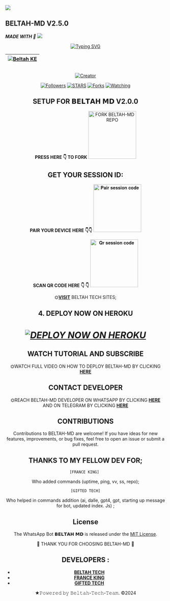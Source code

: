 <a><img src='https://i.imgur.com/LyHic3i.gif'/></a>
## BELTAH-MD V2.5.0 
   ***MADE WITH 💎***
<a><img src='https://i.imgur.com/LyHic3i.gif'/></a>

<div align="center">
<a href="https://git.io/typing-svg"><img src="https://readme-typing-svg.demolab.com?font=Black+Ops+One&size=50&pause=1000&color=1BAFBAFF&center=true&width=910&height=100&lines=𝗕𝗘𝗟𝗧𝗔𝗛+𝗠𝗗;A+WHATSAPP+BOT;CREATED+BY+BELTAH+TECH" alt="Typing SVG" /></a>
  </p>
<div align="center">

| [![Beltah KE](https://telegra.ph/file/dcce2ddee6cc7597c859a.jpg?lenght=50width=50)](https://github.com/Beltahmd)|
|----|

<p align="center">
  <a href="#"><img src="http://readme-typing-svg.herokuapp.com?color=d1fa02&center=true&vCenter=true&multiline=false&lines=BELTAH-MD+V2.5.0+RESPONDS+FAST" alt="">
</p>
<p align="center">
<a href="#"><img title="Creator" src="https://img.shields.io/badge/Creator-BELTAH TECH-red.svg?style=for-the-badge&logo=github"></a>
<p/>
<p align="center">
<a href="https://github.com/beltah-md?tab=followers"><img title="Followers" src="https://img.shields.io/github/followers/Beltahmd?label=Followers&style=social"></a>
<a href="https://github.com/Beltahmd/beltah-md/stargazers/"><img title="STARS" src="https://img.shields.io/github/stars/Beltahmd/beltah-md?&style=social"></a>
<a href="https://github.com/Beltahmd/beltah-md/network/members"><img title="Forks" src="https://img.shields.io/github/forks/Beltahmd/beltah-md?style=social"></a>
<a href="https://github.com/Beltahmd/beltah-md/watchers"><img title="Watching" src="https://img.shields.io/github/watchers/Beltahmd/beltah-md?label=Watching&style=social"></a>
  
## SETUP FOR 𝗕𝗘𝗟𝗧𝗔𝗛 𝗠𝗗 V2.0.0

**PRESS HERE 👇 TO FORK**
<a href="https://github.com/Beltahmd/beltah-md/fork"><img src="https://img.shields.io/badge/Fork%20Beltahmd%20Repo-blue" alt="FORK BELTAH-MD REPO" width="150"></a>

## GET YOUR SESSION ID: 

**PAIR YOUR DEVICE HERE 👇👇**
<a href="https://beltahmd-sessions-ce114587ed6a.herokuapp.com/pair"><img src="https://img.shields.io/badge/Pair%20session%20code-green" alt="𝐏𝐚𝐢𝐫 𝐬𝐞𝐬𝐬𝐢𝐨𝐧 𝐜𝐨𝐝𝐞" width="150"></a>

**SCAN QR CODE HERE 👇 👇**
<a href="https://beltah-pairing-code-b11a94d6c0f0.herokuapp.com/qr"><img src="https://img.shields.io/badge/QR%20session%20code-red" alt="𝐐𝐫 𝐬𝐞𝐬𝐬𝐢𝐨𝐧 𝐜𝐨𝐝𝐞" width="150"></a>

⏣[**VISIT**](https://beltah-pairing-code-b11a94d6c0f0.herokuapp.com/) BELTAH TECH SITES; <br>


## 4. DEPLOY NOW ON HEROKU 
<h1 align="center">
 
 ***[![DEPLOY NOW ON HEROKU](https://www.herokucdn.com/deploy/button.svg)](https://dashboard.heroku.com/new?button-url=https://github.com/Beltahmd/beltah-md&template=https://github.com/Beltahmd/beltah-md.git)***


 ## WATCH TUTORIAL AND SUBSCRIBE

⏣WATCH FULL VIDEO ON HOW TO DEPLOY BELTAH-MD BY CLICKING  [**HERE**](https://www.youtube.com/@Beltahtech2024) 

 

 ## CONTACT DEVELOPER

⏣REACH BELTAH-MD DEVELOPER ON WHATSAPP BY CLICKING  [**HERE**](https://wa.me/254114141192)  AND ON TELEGRAM BY CLICKING  [**HERE**](https://t.me/beltah254) 

## CONTRIBUTIONS

Contributions to BELTAH-MD are welcome! If you have ideas for new features, improvements, or bug fixes, feel free to open an issue or submit a pull request. <br>

  ## THANKS TO MY FELLOW DEV FOR;

    [FRANCE KING] 
    
Who added commands (uptime, ping, vv, ss, repo); <br>

    [GIFTED TECH]
    
Who helped in commands addition 
(ai, dalle, gpt4, gpt, starting up message for bot, updated index. Js) ;

## License

The WhatsApp Bot 𝗕𝗘𝗟𝗧𝗔𝗛 𝗠𝗗 is released under the [MIT License](https://opensource.org/licenses/MIT).

🌟 THANK YOU FOR CHOOSING BELTAH-MD 🌟

## DEVELOPERS :

- [**BELTAH TECH**](https://github.com/Beltahmd)
- [**FRANCE KING**](https://github.com/franceking1)
- [**GIFTED TECH**](https://github.com/mouricedevs)

★𝙿𝚘𝚠𝚎𝚛𝚎𝚍 𝚋𝚢 𝙱𝚎𝚕𝚝𝚊𝚑-𝚃𝚎𝚌𝚑-𝚃𝚎𝚊𝚖. ©2024
